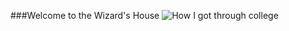 ###Welcome to the Wizard's House
![How I got through college](https://cloud.githubusercontent.com/assets/8977392/5950658/2cb8ced4-a72b-11e4-9072-55d0fb4a919d.jpg)
